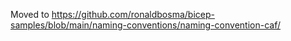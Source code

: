 Moved to https://github.com/ronaldbosma/bicep-samples/blob/main/naming-conventions/naming-convention-caf/